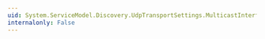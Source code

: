 ```yaml
---
uid: System.ServiceModel.Discovery.UdpTransportSettings.MulticastInterfaceId
internalonly: False
---
```


